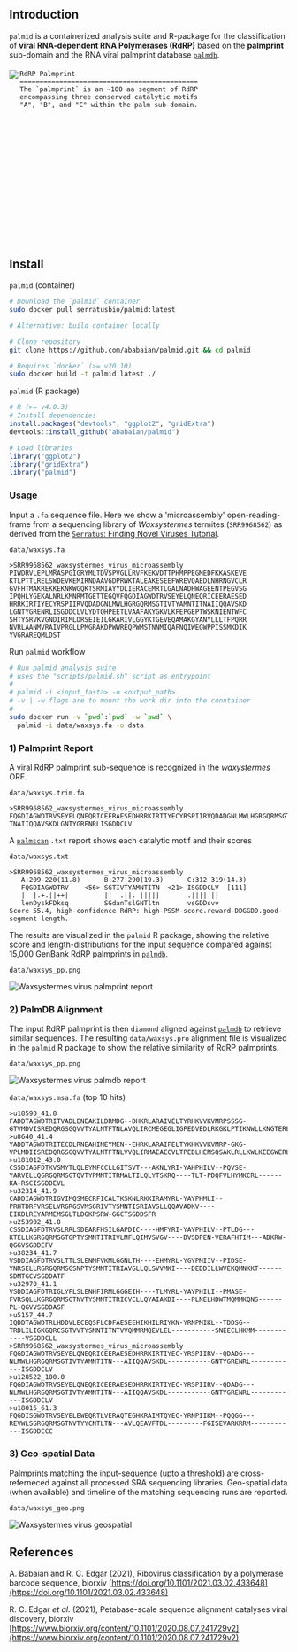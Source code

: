 ## Introduction

`palmid` is a containerized analysis suite and R-package for the classification of **viral RNA-dependent RNA Polymerases (RdRP)** based on the **palmprint** sub-domain and the RNA viral palmprint database [`palmdb`](https://github.com/rcedgar/palmdb).

#### 

<img align="left" src="http://drive5.com/images/palm_structure_figure.png">

```
RdRP Palmprint
=============================================
The `palmprint` is an ~100 aa segment of RdRP
encompassing three conserved catalytic motifs
"A", "B", and "C" within the palm sub-domain.


















```

## Install

`palmid` (container)
```bash
# Download the `palmid` container
sudo docker pull serratusbio/palmid:latest

```

```bash
# Alternative: build container locally

# Clone repository
git clone https://github.com/ababaian/palmid.git && cd palmid

# Requires `docker` (>= v20.10)
sudo docker build -t palmid:latest ./

```

`palmid` (R package)
```R
# R (>= v4.0.3)
# Install dependencies
install.packages("devtools", "ggplot2", "gridExtra")
devtools::install_github("ababaian/palmid")

# Load libraries
library("ggplot2")
library("gridExtra")
library("palmid")

```

### Usage

Input a `.fa` sequence file. Here we show a 'microassembly' open-reading-frame from a sequencing library of _Waxsystermes_ termites (`SRR9968562`) as derived from the [`Serratus`: Finding Novel Viruses Tutorial](https://github.com/ababaian/serratus/wiki/Find_novel_viruses).


`data/waxsys.fa`
```
>SRR9968562_waxsystermes_virus_microassembly
PIWDRVLEPLMRASPGIGRYMLTDVSPVGLLRVFKEKVDTTPHMPPEGMEDFKKASKEVE
KTLPTTLRELSWDEVKEMIRNDAAVGDPRWKTALEAKESEEFWREVQAEDLNHRNGVCLR
GVFHTMAKREKKEKNKWGQKTSRMIAYYDLIERACEMRTLGALNADHWAGEENTPEGVSG
IPQHLYGEKALNRLKMNRMTGETTEGQVFQGDIAGWDTRVSEYELQNEQRICEERAESED
HRRKIRTIYECYRSPIIRVQDADGNLMWLHGRGQRMSGTIVTYAMNTITNAIIQQAVSKD
LGNTYGRENRLISGDDCLVLYDTQHPEETLVAAFAKYGKVLKFEPGEPTWSKNIENTWFC
SHTYSRVKVGNDIRIMLDRSEIEILGKARIVLGGYKTGEVEQAMAKGYANYLLLTFPQRR
NVRLAANMVRAIVPRGLLPMGRAKDPWWREQPWMSTNNMIQAFNQIWEGWPPISSMKDIK
YVGRAREQMLDST
```

Run `palmid` workflow

```bash
# Run palmid analysis suite
# uses the "scripts/palmid.sh" script as entrypoint
#
# palmid -i <input_fasta> -o <output_path>
# -v | -w flags are to mount the work dir into the conntainer
#
sudo docker run -v `pwd`:`pwd` -w `pwd` \
  palmid -i data/waxsys.fa -o data

```

### 1) Palmprint Report

A viral RdRP palmprint sub-sequence is recognized in the _waxystermes_ ORF.

`data/waxsys.trim.fa`
```
>SRR9968562_waxsystermes_virus_microassembly
FQGDIAGWDTRVSEYELQNEQRICEERAESEDHRRKIRTIYECYRSPIIRVQDADGNLMWLHGRGQRMSGTIVTYAMNTI
TNAIIQQAVSKDLGNTYGRENRLISGDDCLV
```

A [`palmscan`](https://github.com/rcedgar/palmscan) `.txt` report shows each catalytic motif and their scores

`data/waxsys.txt`
```
>SRR9968562_waxsystermes_virus_microassembly
   A:209-220(11.8)      B:277-290(19.3)      C:312-319(14.3)
   FQGDIAGWDTRV    <56> SGTIVTYAMNTITN  <21> ISGDDCLV  [111]
   |  |.+.||++|         ||  .||. |||||       .|||||||
   lenDyskFDksq         SGdanTslGNTltn       vsGDDsvv
Score 55.4, high-confidence-RdRP: high-PSSM-score.reward-DDGGDD.good-segment-length.

```

The results are visualized in the `palmid` R package, showing the relative score and length-distributions for the input sequence compared against 15,000 GenBank RdRP palmprints in [`palmdb`](https://github.com/rcedgar/palmdb).

`data/waxsys_pp.png`

![Waxsystermes virus palmprint report](data/waxsys_pp.png)

### 2) PalmDB Alignment

The input RdRP palmprint is then `diamond` aligned against [`palmdb`](https://github.com/rcedgar/palmdb) to retrieve similar sequences. The resulting `data/waxsys.pro` alignment file is visualized in the `palmid` R package to show the relative similarity of RdRP palmprints.

`data/waxsys_pp.png`

![Waxsystermes virus palmdb report](data/waxsys_pro.png)


`data/waxsys.msa.fa` (top 10 hits)

```
>u18590_41.8
FADDTAGWDTRITVADLENEAKILDRMDG--DHKRLARAIVELTYRHKVVKVMRPSSSG-GTVMDVISREDQRGSGQVVTYALNTFTNLAVQLIRCMEGEGLIGPEDVEDLRKGKLPTIKNWLLKNGTERLSRMAVSGDDCVV
>u8640_41.4
YADDTAGWDTRITECDLRNEAHIMEYMEN--EHRKLARAIFELTYKHKVVKVMRP-GKG-VPLMDIISREDQRGSGQVVTYALNTFTNLVVQLIRMAEAECVLTPEDLHEMSQSAKLRLLKWLKEEGWERLTRMAVSGDDCVV
>u181012_43.0
CSSDIAGFDTKVSMYTLQLEYMFCCLLGITSVT---AKNLYRI-YAHPHILV--PQVSE-YARVELLQGRGQRMSGTQVTYPMNTITRMALTILQLYTSKRQ----TLT-PDQFVLHYMKCRL------KA-RSCISGDDEVL
>u32314_41.9
CADDIAGWDTRIGVIMQSMECRFICALTKSKNLRKKIRAMYRL-YAYPHMLI--PRHTDRFVRSELVRGRGSVMSGRIVTYSMNTISRIAVSLLQQAVADKV----EIKDLREYARMEMSGLTLDGKPSRW-GGCTSGDDSFR
>u253902_41.8
CSSDIAGFDTRVSLRRLSDEARFHSILGAPDIC----HMFYRI-YAYPHILV--PTLDG---KTELLKGRGQRMSGTGPTYSMNTITRIVLMFLQIMVSVGV----DVSDPEN-VERAFHTIM---ADKRW-QGGVSGDDEFV
>u38234_41.7
VSDDIAGFDTRVSLTTLSLENMFVKMLGGNLTH----EHMYRL-YGYPMIIV--PIDSE-YNRSELLRGRGQRMSGSNPTYSMNTITRIAVGLLQLSVVMKI----DEDDILLWVEKQMNKKT------SDMTGCVSGDDATF
>u32970_41.1
VSDDIAGFDTRIGLYFLSLENHFIRMLGGGEIH----TLMYRL-YAYPHILI--PMASE-FVRSQLLKGRGQRMSGTNVTYSMNTITRICVCLLQYAIAKDI----PLNELHDWTMQMMKQNS------PL-QGVVSGDDASF
>u5157_44.7
IQDDTAGWDTRLHDDVLECEQSFLCDFAESEEHIKHILRIYKN-YRNPMIKL--TDDSG--TRDLILIGKGQRCSGTVVTYSMNTITNTVVQMMRMQEVLEL-----------SNEECLHKMM------------VSGDDCLL
>SRR9968562_waxsystermes_virus_microassembly
FQGDIAGWDTRVSEYELQNEQRICEERAESEDHRRKIRTIYEC-YRSPIIRV--QDADG---NLMWLHGRGQRMSGTIVTYAMNTITN---AIIQQAVSKDL-----------GNTYGRENRL------------ISGDDCLV
>u128522_100.0
FQGDIAGWDTRVSEYELQNEQRICEERAESEDHRRKIRTIYEC-YRSPIIRV--QDADG---NLMWLHGRGQRMSGTIVTYAMNTITN---AIIQQAVSKDL-----------GNTYGRENRL------------ISGDDCLV
>u18016_61.3
FQGDISGWDTRVSEYELEWEQRTLVERAQTEGHKRAIMTQYEC-YRNPIIKM--PQQGG---REVWLSGRGQRMSGTNVTYYCNTLTN---AVLQEAVFTDL---------FGISEVARKRRM------------ISGDDCCC
```

### 3) Geo-spatial Data

Palmprints matching the input-sequence (upto a threshold) are cross-referneced against all processed SRA sequencing libraries. Geo-spatial data (when available) and timeline of the matching sequencing runs are reported.

`data/waxsys_geo.png`

![Waxsystermes virus geospatial](data/waxsys_geo.png)

## References

A. Babaian and R. C. Edgar (2021), Ribovirus classification by a polymerase barcode sequence, biorxiv
[https://doi.org/10.1101/2021.03.02.433648](https://doi.org/10.1101/2021.03.02.433648)

R. C. Edgar _et al._ (2021), Petabase-scale sequence alignment catalyses viral discovery, biorxiv [https://www.biorxiv.org/content/10.1101/2020.08.07.241729v2](https://www.biorxiv.org/content/10.1101/2020.08.07.241729v2)
